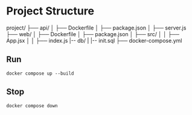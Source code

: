 
# Project Structure
project/
├── api/
│   ├── Dockerfile
│   ├── package.json
│   ├── server.js
├── web/
│   ├── Dockerfile
│   ├── package.json
│   ├── src/
│   │   ├── App.jsx
│   │   ├── index.js
|-- db/
|   |-- init.sql
├── docker-compose.yml

## Run

`docker compose up --build`


## Stop

`docker compose down`



















